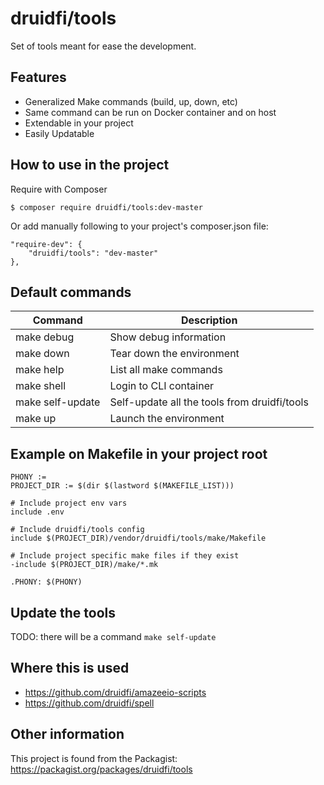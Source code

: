# druidfi/tools

Set of tools meant for ease the development.

## Features

- Generalized Make commands (build, up, down, etc)
- Same command can be run on Docker container and on host
- Extendable in your project
- Easily Updatable

## How to use in the project

Require with Composer

```
$ composer require druidfi/tools:dev-master
```

Or add manually following to your project's composer.json file:

```
"require-dev": {
    "druidfi/tools": "dev-master"
},
```

## Default commands

Command | Description
--- | ---
make debug | Show debug information
make down | Tear down the environment
make help | List all make commands
make shell | Login to CLI container
make self-update | Self-update all the tools from druidfi/tools
make up | Launch the environment

## Example on Makefile in your project root

```
PHONY :=
PROJECT_DIR := $(dir $(lastword $(MAKEFILE_LIST)))

# Include project env vars
include .env

# Include druidfi/tools config
include $(PROJECT_DIR)/vendor/druidfi/tools/make/Makefile

# Include project specific make files if they exist
-include $(PROJECT_DIR)/make/*.mk

.PHONY: $(PHONY)
```

## Update the tools

TODO: there will be a command `make self-update`

## Where this is used

- https://github.com/druidfi/amazeeio-scripts
- https://github.com/druidfi/spell

## Other information

This project is found from the Packagist: https://packagist.org/packages/druidfi/tools
